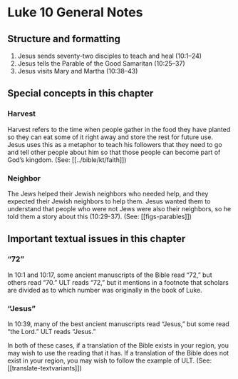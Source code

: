 # Luke 10 General Notes

## Structure and formatting

1. Jesus sends seventy-two disciples to teach and heal (10:1–24)
2. Jesus tells the Parable of the Good Samaritan (10:25–37)
3. Jesus visits Mary and Martha (10:38–43)

## Special concepts in this chapter

### Harvest

Harvest refers to the time when people gather in the food they have planted so they can eat some of it right away and store the rest for future use. Jesus uses this as a metaphor to teach his followers that they need to go and tell other people about him so that those people can become part of God’s kingdom. (See: [[../bible/kt/faith]])

### Neighbor

The Jews helped their Jewish neighbors who needed help, and they expected their Jewish neighbors to help them. Jesus wanted them to understand that people who were not Jews were also their neighbors, so he told them a story about this (10:29-37). (See: [[figs-parables]])

## Important textual issues in this chapter

### “72”

In 10:1 and 10:17, some ancient manuscripts of the Bible read “72,” but others read “70.” ULT reads “72,” but it mentions in a footnote that scholars are divided as to which number was originally in the book of Luke.

### “Jesus”

In 10:39, many of the best ancient manuscripts read “Jesus,” but some read “the Lord.” ULT reads “Jesus.”

In both of these cases, if a translation of the Bible exists in your region, you may wish to use the reading that it has. If a translation of the Bible does not exist in your region, you may wish to follow the example of ULT. (See: [[translate-textvariants]])